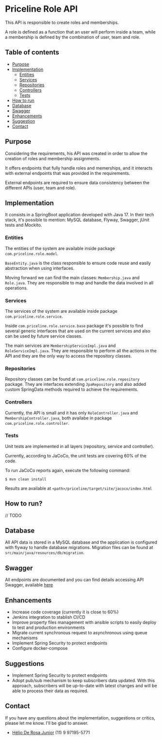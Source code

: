 # Priceline Role API
This API is responsible to create roles and memberships.

A role is defined as a function that an user will perform inside a team, while a membership is defined by the combination of user, team and role.

## Table of contents
 * [Purpose](#purpose)
 * [Implementation](#implementation)
   * [Entities](#entities)
   * [Services](#services)
   * [Repositories](#repositories)
   * [Controllers](#controllers)
   * [Tests](#tests)
 * [How to run](#how-to-run)
 * [Database](#database)
 * [Swagger](#swagger)
 * [Enhancements](#enhancements)
 * [Suggestion](#suggestions)
 * [Contact](#contact)

## Purpose
Considering the requirements, his API was created in order to allow the creation of roles and membership assignments.

It offers endpoints that fully handle roles and memerships, and it interacts with external endpoints that was provided in the requirements.

External endpoints are required to ensure data consistency between the different APIs (user, team and role).

## Implementation
It consists in a SpringBoot application developed with Java 17. In their tech stack, it's possible to mention: MySQL database, Flyway, Swagger, jUnit tests and Mockito.

### Entities
The entities of the system are available inside package ``com.priceline.role.model``.

``BaseEntity.java`` is the class responsible to ensure code reuse and easily abstraction when using interfaces.

Moving forward we can find the main classes: ``Membership.java`` and ``Role.java``. They are responsible to map and handle the data involved in all operations.

### Services
The services of the system are available inside package ``com.priceline.role.service``.

Inside ``com.priceline.role.service.base`` package it's possible to find several generic interfaces that are used on the current services and also can be used by future service classes.

The main services are ``MembershipServiceImpl.java`` and ``RoleServiceImpl.java``. They are responsible to perform all the actions in the API and they are the only way to access the repository classes.

### Repositories
Repository classes can be found at ``com.priceline.role.repository`` package. They are interfaces extending ``JpaRepository`` and also added custom SpringData methods required to achieve the requirements.

### Controllers
Currently, the API is small and it has only ``RoleController.java`` and ``MembershipController.java``, both availabe in package ``com.priceline.role.controller``.

### Tests
Unit tests are implemented in all layers (repository, service and controller).

Currently, according to JaCoCo, the unit tests are covering 60% of the code.

To run JaCoCo reports again, execute the following command:
```shell
$ mvn clean install
```

Results are available at ``<path>/priceline/target/site/jacoco/index.html``


## How to run?
// TODO

## Database
All API data is stored in a MySQL database and the application is configured with flyway to handle database migrations. Migration files can be found at ``src/main/java/resources/db/migration``.

## Swagger
All endpoints are documented and you can find details accessing API Swagger, available [here](http://localhost:8080/swagger-ui/index.html#/)

## Enhancements
- Increase code coverage (currently it is close to 60%)
- Jenkins integration to stablish CI/CD
- Improve property files management with ansible scripts to easily deploy to test and production environments
- Migrate current synchronous request to asynchronous using queue mechanisms
- Implement Spring Security to protect endpoints
- Configure docker-compose

## Suggestions
- Implement Spring Security to protect endpoints
- Adopt pub/sub mechanism to keep subscribers data updated. With this approach, subscribers will be up-to-date with latest changes and will be able to process their data as required.

## Contact
If you have any questions about the implementation, suggestions or critics, please let me know. I'll be glad to answer.
- [Hélio De Rosa Junior](mailto:helio_junior@gmail.com) (11) 9 97195-5771